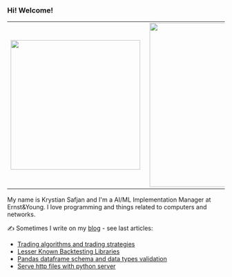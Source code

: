 ### Hi! Welcome!
<center>
  <table>
    <tr>
        <td><img width="300px" align="left" src="https://github-readme-stats.vercel.app/api/top-langs/?username=izikeros&hide=html,TeX,Jupyter Notebook,CSS,JavaScript&layout=compact&theme=radical" /></td>
        <td><img align='right' src="https://github-readme-stats.vercel.app/api?username=izikeros&show_icons=true&theme=radical" width="380"></td>
    </tr>
  </table>
</center>



My name is Krystian Safjan and I'm a AI/ML Implementation Manager at Ernst&Young. I love programming and things related to computers and networks.

✍️ Sometimes I write on my [blog](http://safjan.com) - see last articles:
<!-- BLOG-POST-LIST:START -->
- [Trading algorithms and trading strategies](https://www.safjan.com/trading-algorithms/)
- [Lesser Known Backtesting Libraries](https://www.safjan.com/lesser-known-backtesting-libraries/)
- [Pandas dataframe schema and data types validation](https://www.safjan.com/pandas-dataframe-validation/)
- [Serve http files with python server](https://www.safjan.com/serve-http-files-with-python-server/)
<!-- BLOG-POST-LIST:END -->
